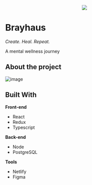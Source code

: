 <p align="center">
  <img src="https://user-images.githubusercontent.com/99519826/153729054-43f17ee3-c237-4886-ba7e-b1e56c31a377.png"/>
</p>

# Brayhaus
_Create. Heal. Repeat._

A mental wellness journey

## About the project
![image](https://user-images.githubusercontent.com/99519826/153728987-26d4f087-a50c-4656-a7dc-68107d258df9.png)

## Built With
**Front-end**
- React
- Redux
- Typescript

**Back-end**
- Node
- PostgreSQL

**Tools**
- Netlify
- Figma
